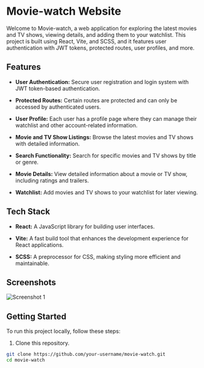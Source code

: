 # Movie-watch Website

Welcome to Movie-watch, a web application for exploring the latest movies and TV shows, viewing details, and adding them to your watchlist. This project is built using React, Vite, and SCSS, and it features user authentication with JWT tokens, protected routes, user profiles, and more.

## Features

- **User Authentication:** Secure user registration and login system with JWT token-based authentication.

- **Protected Routes:** Certain routes are protected and can only be accessed by authenticated users.

- **User Profile:** Each user has a profile page where they can manage their watchlist and other account-related information.

- **Movie and TV Show Listings:** Browse the latest movies and TV shows with detailed information.

- **Search Functionality:** Search for specific movies and TV shows by title or genre.

- **Movie Details:** View detailed information about a movie or TV show, including ratings and trailers.

- **Watchlist:** Add movies and TV shows to your watchlist for later viewing.

## Tech Stack

- **React:** A JavaScript library for building user interfaces.

- **Vite:** A fast build tool that enhances the development experience for React applications.

- **SCSS:** A preprocessor for CSS, making styling more efficient and maintainable.

## Screenshots

![Screenshot 1](screenshots/screenshot1.png)
<!-- Include additional screenshots of your website here -->

## Getting Started

To run this project locally, follow these steps:

1. Clone this repository.

```bash
git clone https://github.com/your-username/movie-watch.git
cd movie-watch
